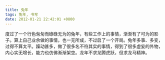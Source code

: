 ```yaml
---
title: 兔年
tags: 兔年, 书写
date: 2012-01-21 22:42:01 +0800
---
```



度过了一个行色匆匆而碌碌无为的兔年，有些工作上的事情，渐渐有了可为的影子。算上自己业余做的事情，也一无所成，不过启了一个开局。兔年多事、多变，过得不算太平。躁动甚多，做了很多名不符其实的事情，得到了很多虚妄的外物，内心实无增长，能力也仿佛渐渐架空。龙年不求龙腾虎跃，但求龙马精神。

